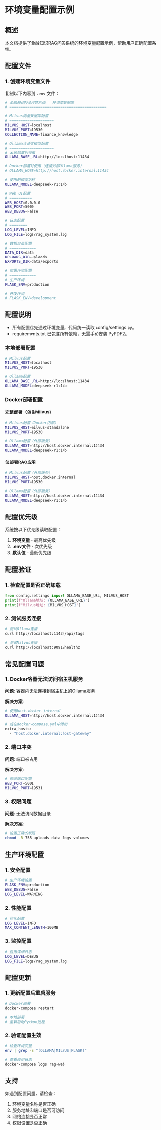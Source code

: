 # 环境变量配置示例

## 概述

本文档提供了金融知识RAG问答系统的环境变量配置示例，帮助用户正确配置系统。

## 配置文件

### 1. 创建环境变量文件

复制以下内容到 `.env` 文件：

```bash
# 金融知识RAG问答系统 - 环境变量配置
# ============================================

# Milvus向量数据库配置
# ====================
MILVUS_HOST=localhost
MILVUS_PORT=19530
COLLECTION_NAME=finance_knowledge

# Ollama大语言模型配置
# ====================
# 本地部署时使用
OLLAMA_BASE_URL=http://localhost:11434

# Docker部署时使用（连接外部Ollama服务）
# OLLAMA_HOST=http://host.docker.internal:11434

# 使用的模型名称
OLLAMA_MODEL=deepseek-r1:14b

# Web UI配置
# ==========
WEB_HOST=0.0.0.0
WEB_PORT=5000
WEB_DEBUG=False

# 日志配置
# ========
LOG_LEVEL=INFO
LOG_FILE=logs/rag_system.log

# 数据目录配置
# ============
DATA_DIR=data
UPLOADS_DIR=uploads
EXPORTS_DIR=data/exports

# 部署环境配置
# ============
# 生产环境
FLASK_ENV=production

# 开发环境
# FLASK_ENV=development
```

## 配置说明

- 所有配置优先通过环境变量，代码统一读取 config/settings.py。
- requirements.txt 已包含所有依赖，无需手动安装 PyPDF2。

### 本地部署配置

```bash
# Milvus配置
MILVUS_HOST=localhost
MILVUS_PORT=19530

# Ollama配置
OLLAMA_BASE_URL=http://localhost:11434
OLLAMA_MODEL=deepseek-r1:14b
```

### Docker部署配置

#### 完整部署（包含Milvus）
```bash
# Milvus配置（Docker内部）
MILVUS_HOST=milvus-standalone
MILVUS_PORT=19530

# Ollama配置（外部服务）
OLLAMA_HOST=http://host.docker.internal:11434
OLLAMA_MODEL=deepseek-r1:14b
```

#### 仅部署RAG应用
```bash
# Milvus配置（外部服务）
MILVUS_HOST=host.docker.internal
MILVUS_PORT=19530

# Ollama配置（外部服务）
OLLAMA_HOST=http://host.docker.internal:11434
OLLAMA_MODEL=deepseek-r1:14b
```

## 配置优先级

系统按以下优先级读取配置：

1. **环境变量** - 最高优先级
2. **.env文件** - 次优先级
3. **默认值** - 最低优先级

## 配置验证

### 1. 检查配置是否正确加载

```python
from config.settings import OLLAMA_BASE_URL, MILVUS_HOST
print(f"Ollama地址: {OLLAMA_BASE_URL}")
print(f"Milvus地址: {MILVUS_HOST}")
```

### 2. 测试服务连接

```bash
# 测试Ollama连接
curl http://localhost:11434/api/tags

# 测试Milvus连接
curl http://localhost:9091/healthz
```

## 常见配置问题

### 1. Docker容器无法访问宿主机服务

**问题**: 容器内无法连接到宿主机上的Ollama服务

**解决方案**:
```bash
# 使用host.docker.internal
OLLAMA_HOST=http://host.docker.internal:11434

# 或在docker-compose.yml中添加
extra_hosts:
  - "host.docker.internal:host-gateway"
```

### 2. 端口冲突

**问题**: 端口被占用

**解决方案**:
```bash
# 修改端口配置
WEB_PORT=5001
MILVUS_PORT=19531
```

### 3. 权限问题

**问题**: 无法访问数据目录

**解决方案**:
```bash
# 设置正确的权限
chmod -R 755 uploads data logs volumes
```

## 生产环境配置

### 1. 安全配置

```bash
# 生产环境设置
FLASK_ENV=production
WEB_DEBUG=False
LOG_LEVEL=WARNING
```

### 2. 性能配置

```bash
# 优化配置
LOG_LEVEL=INFO
MAX_CONTENT_LENGTH=100MB
```

### 3. 监控配置

```bash
# 启用详细日志
LOG_LEVEL=DEBUG
LOG_FILE=logs/rag_system.log
```

## 配置更新

### 1. 更新配置后重启服务

```bash
# Docker部署
docker-compose restart

# 本地部署
# 重新启动Python进程
```

### 2. 验证配置生效

```bash
# 检查环境变量
env | grep -E "(OLLAMA|MILVUS|FLASK)"

# 查看应用日志
docker-compose logs rag-web
```

## 支持

如遇到配置问题，请检查：

1. 环境变量名称是否正确
2. 服务地址和端口是否可访问
3. 网络连接是否正常
4. 权限设置是否正确 